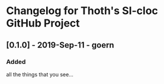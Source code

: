 # Changelog for Thoth's SI-cloc GitHub Project

## [0.1.0] - 2019-Sep-11 - goern

### Added

all the things that you see...
